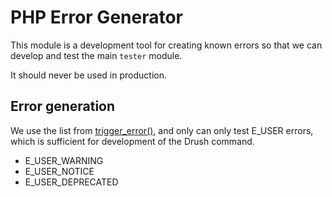 # PHP Error Generator

This module is a development tool for creating known errors so that we can develop and test the main `tester` module.

It should never be used in production.

## Error generation

We use the list from [trigger_error()](https://www.php.net/manual/en/function.trigger-error.php), and only can only test E_USER errors, which is sufficient for development of the Drush command.

* E_USER_WARNING
* E_USER_NOTICE
* E_USER_DEPRECATED
